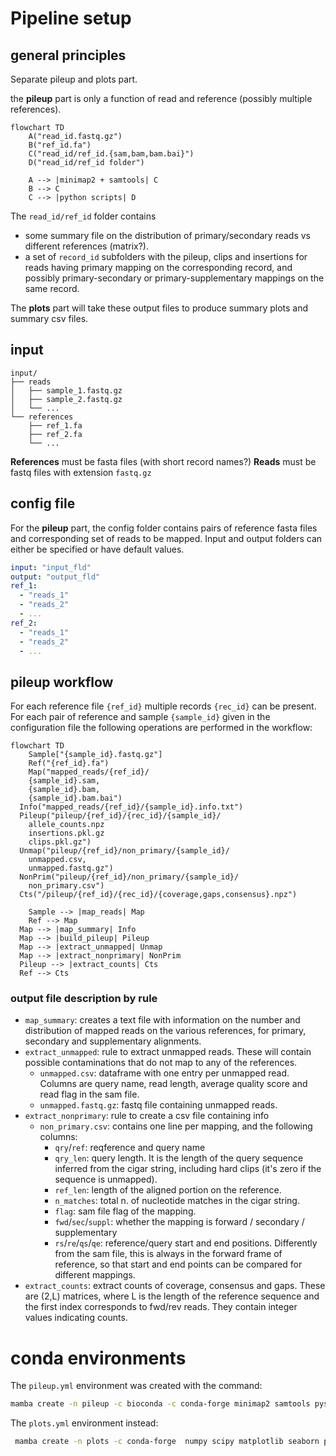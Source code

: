 # Pipeline setup

## general principles

Separate pileup and plots part.

the **pileup** part is only a function of read and reference (possibly multiple references).

```mermaid
flowchart TD
	A("read_id.fastq.gz")
	B("ref_id.fa")
	C("read_id/ref_id.{sam,bam,bam.bai}")
	D("read_id/ref_id folder")

	A --> |minimap2 + samtools| C
	B --> C
	C --> |python scripts| D
```
The `read_id/ref_id` folder contains
- some summary file on the distribution of primary/secondary reads vs different references (matrix?).
- a set of `record_id` subfolders with the pileup, clips and insertions for reads having primary mapping on the corresponding record, and possibly primary-secondary or primary-supplementary mappings on the same record.

The **plots** part will take these output files to produce summary plots and summary csv files.

## input
```
input/
├── reads
│   ├── sample_1.fastq.gz
│   ├── sample_2.fastq.gz
│   └── ...
└── references
    ├── ref_1.fa
    ├── ref_2.fa
    └── ...
```
**References** must be fasta files (with short record names?)
**Reads** must be fastq files with extension `fastq.gz`

## config file

For the **pileup** part, the config folder contains pairs of reference fasta files and corresponding set of reads to be mapped. Input and output folders can either be specified or have default values.
```yaml
input: "input_fld"
output: "output_fld"
ref_1:
  - "reads_1"
  - "reads_2"
  - ...
ref_2:
  - "reads_1"
  - "reads_2"
  - ...
```

## pileup workflow

For each reference file `{ref_id}` multiple records `{rec_id}` can be present. For each pair of reference and sample `{sample_id}` given in the configuration file the following operations are performed in the workflow:

```mermaid
flowchart TD
	Sample["{sample_id}.fastq.gz"]
	Ref("{ref_id}.fa")
	Map("mapped_reads/{ref_id}/
    {sample_id}.sam,
    {sample_id}.bam,
    {sample_id}.bam.bai")
  Info("mapped_reads/{ref_id}/{sample_id}.info.txt")
  Pileup("pileup/{ref_id}/{rec_id}/{sample_id}/
    allele_counts.npz
    insertions.pkl.gz
    clips.pkl.gz")
  Unmap("pileup/{ref_id}/non_primary/{sample_id}/
    unmapped.csv,
    unmapped.fastq.gz")
  NonPrim("pileup/{ref_id}/non_primary/{sample_id}/
    non_primary.csv")
  Cts("/pileup/{ref_id}/{rec_id}/{coverage,gaps,consensus}.npz")

	Sample --> |map_reads| Map
	Ref --> Map
  Map --> |map_summary| Info
  Map --> |build_pileup| Pileup
  Map --> |extract_unmapped| Unmap
  Map --> |extract_nonprimary| NonPrim
  Pileup --> |extract_counts| Cts
  Ref --> Cts
```

### output file description by rule
- `map_summary`: creates a text file with information on the number and distribution of mapped reads on the various references, for primary, secondary and supplementary alignments.
- `extract_unmapped`: rule to extract unmapped reads. These will contain possible contaminations that do not map to any of the references.
  - `unmapped.csv`: dataframe with one entry per unmapped read. Columns are query name, read length, average quality score and read flag in the sam file.
  - `unmapped.fastq.gz`: fastq file containing unmapped reads.
- `extract_nonprimary`: rule to create a csv file containing info
  - `non_primary.csv`: contains one line per mapping, and the following columns:
    - `qry`/`ref`: reqference and query name
    - `qry_len`: query length. It is the length of the query sequence inferred from the cigar string, including hard clips (it's zero if the sequence is unmapped).
    - `ref_len`: length of the aligned portion on the reference.
    - `n_matches`: total n. of nucleotide matches in the cigar string.
    - `flag`: sam file flag of the mapping.
    - `fwd`/`sec`/`suppl`: whether the mapping is forward / secondary / supplementary
    - `rs`/`re`/`qs`/`qe`: reference/query start and end positions. Differently from the sam file, this is always in the forward frame of reference, so that start and end points can be compared for different mappings.
- `extract_counts`: extract counts of coverage, consensus and gaps. These are (2,L) matrices, where L is the length of the reference sequence and the first index corresponds to fwd/rev reads. They contain integer values indicating counts.


# conda environments

The `pileup.yml` environment was created with the command:
```bash
mamba create -n pileup -c bioconda -c conda-forge minimap2 samtools pysam biopython pandas
```

The `plots.yml` environment instead:
```bash
 mamba create -n plots -c conda-forge  numpy scipy matplotlib seaborn pandas plotly
```